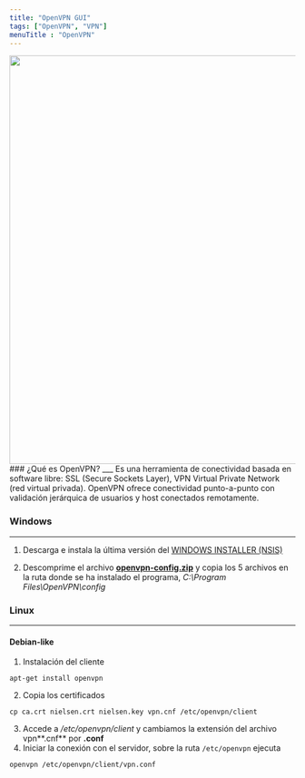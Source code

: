 ```yaml
---
title: "OpenVPN GUI"
tags: ["OpenVPN", "VPN"]
menuTitle : "OpenVPN"
---
```

<img src="/img/openvpn-logo.png" width="720">
### ¿Qué es OpenVPN?
___
Es una herramienta de conectividad basada en software libre: SSL (Secure Sockets Layer), VPN Virtual Private Network (red virtual privada). OpenVPN ofrece conectividad punto-a-punto con validación jerárquica de usuarios y host conectados remotamente.

### Windows
___
1. Descarga e instala la última versión del [WINDOWS INSTALLER (NSIS)](https://openvpn.net/index.php/open-source/downloads.html)

2. Descomprime el archivo **[openvpn-config.zip](/zip/openvpn-config.zip)** y copia los 5 archivos en la ruta donde se ha instalado el programa, *C:\Program Files\OpenVPN\config*

### Linux
___
#### Debian-like

1. Instalación del cliente
```
apt-get install openvpn
```
2. Copia los certificados
```
cp ca.crt nielsen.crt nielsen.key vpn.cnf /etc/openvpn/client
```
3. Accede a */etc/openvpn/client* y cambiamos la extensión del archivo
vpn**.cnf** por **.conf**
4. Iniciar la conexión con el servidor, sobre la ruta ``/etc/openvpn`` ejecuta
```
openvpn /etc/openvpn/client/vpn.conf
```